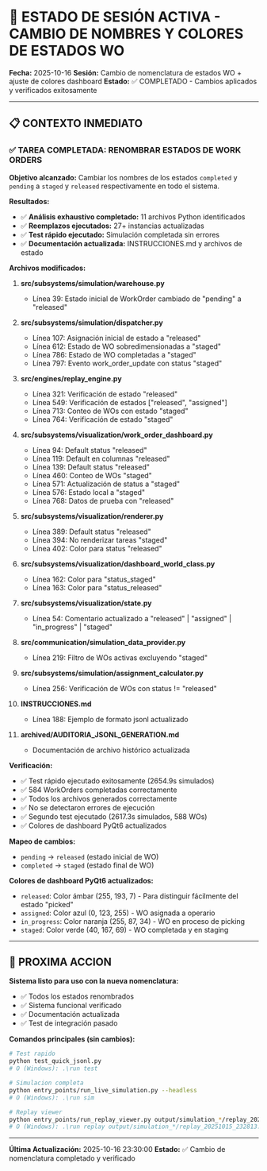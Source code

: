 # 🚀 ESTADO DE SESIÓN ACTIVA - CAMBIO DE NOMBRES Y COLORES DE ESTADOS WO

**Fecha:** 2025-10-16
**Sesión:** Cambio de nomenclatura de estados WO + ajuste de colores dashboard
**Estado:** ✅ COMPLETADO - Cambios aplicados y verificados exitosamente

---

## 📋 CONTEXTO INMEDIATO

### ✅ TAREA COMPLETADA: RENOMBRAR ESTADOS DE WORK ORDERS

**Objetivo alcanzado:** Cambiar los nombres de los estados `completed` y `pending` a `staged` y `released` respectivamente en todo el sistema.

**Resultados:**
- ✅ **Análisis exhaustivo completado:** 11 archivos Python identificados
- ✅ **Reemplazos ejecutados:** 27+ instancias actualizadas
- ✅ **Test rápido ejecutado:** Simulación completada sin errores
- ✅ **Documentación actualizada:** INSTRUCCIONES.md y archivos de estado

**Archivos modificados:**

1. **src/subsystems/simulation/warehouse.py**
   - Línea 39: Estado inicial de WorkOrder cambiado de "pending" a "released"

2. **src/subsystems/simulation/dispatcher.py**
   - Línea 107: Asignación inicial de estado a "released"
   - Línea 612: Estado de WO sobredimensionadas a "staged"
   - Línea 786: Estado de WO completadas a "staged"
   - Línea 797: Evento work_order_update con status "staged"

3. **src/engines/replay_engine.py**
   - Línea 321: Verificación de estado "released"
   - Línea 549: Verificación de estados ["released", "assigned"]
   - Línea 713: Conteo de WOs con estado "staged"
   - Línea 764: Verificación de estado "staged"

4. **src/subsystems/visualization/work_order_dashboard.py**
   - Línea 94: Default status "released"
   - Línea 119: Default en columnas "released"
   - Línea 139: Default status "released"
   - Línea 460: Conteo de WOs "staged"
   - Línea 571: Actualización de status a "staged"
   - Línea 576: Estado local a "staged"
   - Línea 768: Datos de prueba con "released"

5. **src/subsystems/visualization/renderer.py**
   - Línea 389: Default status "released"
   - Línea 394: No renderizar tareas "staged"
   - Línea 402: Color para status "released"

6. **src/subsystems/visualization/dashboard_world_class.py**
   - Línea 162: Color para "status_staged"
   - Línea 163: Color para "status_released"

7. **src/subsystems/visualization/state.py**
   - Línea 54: Comentario actualizado a "released" | "assigned" | "in_progress" | "staged"

8. **src/communication/simulation_data_provider.py**
   - Línea 219: Filtro de WOs activas excluyendo "staged"

9. **src/subsystems/simulation/assignment_calculator.py**
   - Línea 256: Verificación de WOs con status != "released"

10. **INSTRUCCIONES.md**
    - Línea 188: Ejemplo de formato jsonl actualizado

11. **archived/AUDITORIA_JSONL_GENERATION.md**
    - Documentación de archivo histórico actualizada

**Verificación:**
- ✅ Test rápido ejecutado exitosamente (2654.9s simulados)
- ✅ 584 WorkOrders completadas correctamente
- ✅ Todos los archivos generados correctamente
- ✅ No se detectaron errores de ejecución
- ✅ Segundo test ejecutado (2617.3s simulados, 588 WOs)
- ✅ Colores de dashboard PyQt6 actualizados

**Mapeo de cambios:**
- `pending` → `released` (estado inicial de WO)
- `completed` → `staged` (estado final de WO)

**Colores de dashboard PyQt6 actualizados:**
- `released`: Color ámbar (255, 193, 7) - Para distinguir fácilmente del estado "picked"
- `assigned`: Color azul (0, 123, 255) - WO asignada a operario
- `in_progress`: Color naranja (255, 87, 34) - WO en proceso de picking
- `staged`: Color verde (40, 167, 69) - WO completada y en staging

---

## 🎯 PROXIMA ACCION

**Sistema listo para uso con la nueva nomenclatura:**
- ✅ Todos los estados renombrados
- ✅ Sistema funcional verificado
- ✅ Documentación actualizada
- ✅ Test de integración pasado

**Comandos principales (sin cambios):**
```bash
# Test rapido
python test_quick_jsonl.py
# O (Windows): .\run test

# Simulacion completa
python entry_points/run_live_simulation.py --headless
# O (Windows): .\run sim

# Replay viewer
python entry_points/run_replay_viewer.py output/simulation_*/replay_20251015_232813.jsonl
# O (Windows): .\run replay output/simulation_*/replay_20251015_232813.jsonl
```

---

**Última Actualización:** 2025-10-16 23:30:00
**Estado:** ✅ Cambio de nomenclatura completado y verificado
